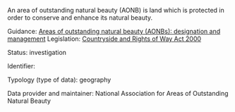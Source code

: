 An area of outstanding natural beauty (AONB) is land which is protected in order to conserve and enhance its natural beauty.

Guidance: [Areas of outstanding natural beauty (AONBs): designation and management](https://www.gov.uk/guidance/areas-of-outstanding-natural-beauty-aonbs-designation-and-management)
Legislation: [Countryside and Rights of Way Act 2000](https://www.legislation.gov.uk/ukpga/2000/37/part/IV)

Status: investigation

Identifier: 

Typology (type of data): geography

Data provider and maintainer: National Association for Areas of Outstanding Natural Beauty 
